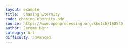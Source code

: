 ```yaml
---
layout: example
title:  Chasing Eternity
code: chasing-eternity.pde
source: https://www.openprocessing.org/sketch/168549
author: Jerome Herr	
cateogry: Art
difficulty: advanced
---
```


